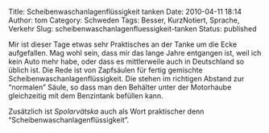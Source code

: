 Title: Scheibenwaschanlagenflüssigkeit tanken
Date: 2010-04-11 18:14
Author: tom
Category: Schweden
Tags: Besser, KurzNotiert, Sprache, Verkehr
Slug: scheibenwaschanlagenfluessigkeit-tanken
Status: published

Mir ist dieser Tage etwas sehr Praktisches an der Tanke um die Ecke
aufgefallen. Mag wohl sein, dass mir das lange Jahre entgangen ist, weil
ich kein Auto mehr habe, oder dass es mittlerweile auch in Deutschland
so üblich ist. Die Rede ist von Zapfsäulen für fertig gemischte
Scheibenwaschanlagenflüssigkeit. Die stehen im richtigen Abstand zur
“normalen” Säule, so dass man den Behälter unter der Motorhaube
gleichzeitig mit dem Benzintank befüllen kann.

Zusätzlich ist *Spolarvätska* auch als Wort praktischer denn
“Scheibenwaschanlagenflüssigkeit”.

